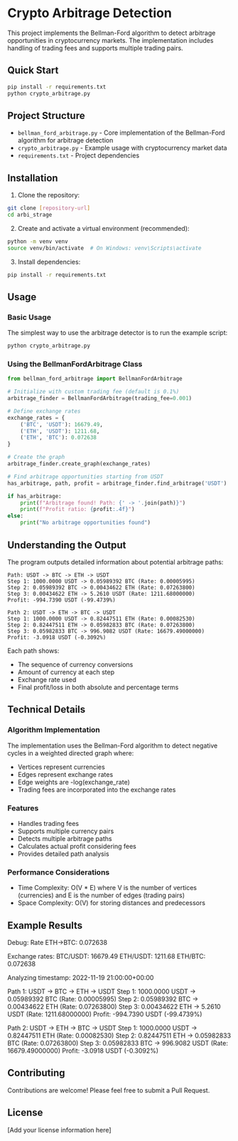 # Crypto Arbitrage Detection

This project implements the Bellman-Ford algorithm to detect arbitrage opportunities in cryptocurrency markets. The implementation includes handling of trading fees and supports multiple trading pairs.

## Quick Start

```bash
pip install -r requirements.txt
python crypto_arbitrage.py
```

## Project Structure

- `bellman_ford_arbitrage.py` - Core implementation of the Bellman-Ford algorithm for arbitrage detection
- `crypto_arbitrage.py` - Example usage with cryptocurrency market data
- `requirements.txt` - Project dependencies

## Installation

1. Clone the repository:
```bash
git clone [repository-url]
cd arbi_strage
```

2. Create and activate a virtual environment (recommended):
```bash
python -m venv venv
source venv/bin/activate  # On Windows: venv\Scripts\activate
```

3. Install dependencies:
```bash
pip install -r requirements.txt
```

## Usage

### Basic Usage

The simplest way to use the arbitrage detector is to run the example script:

```bash
python crypto_arbitrage.py
```

### Using the BellmanFordArbitrage Class

```python
from bellman_ford_arbitrage import BellmanFordArbitrage

# Initialize with custom trading fee (default is 0.1%)
arbitrage_finder = BellmanFordArbitrage(trading_fee=0.001)

# Define exchange rates
exchange_rates = {
    ('BTC', 'USDT'): 16679.49,
    ('ETH', 'USDT'): 1211.68,
    ('ETH', 'BTC'): 0.072638
}

# Create the graph
arbitrage_finder.create_graph(exchange_rates)

# Find arbitrage opportunities starting from USDT
has_arbitrage, path, profit = arbitrage_finder.find_arbitrage('USDT')

if has_arbitrage:
    print(f"Arbitrage found! Path: {' -> '.join(path)}")
    print(f"Profit ratio: {profit:.4f}")
else:
    print("No arbitrage opportunities found")
```

## Understanding the Output

The program outputs detailed information about potential arbitrage paths:

```
Path: USDT -> BTC -> ETH -> USDT
Step 1: 1000.0000 USDT -> 0.05989392 BTC (Rate: 0.00005995)
Step 2: 0.05989392 BTC -> 0.00434622 ETH (Rate: 0.07263800)
Step 3: 0.00434622 ETH -> 5.2610 USDT (Rate: 1211.68000000)
Profit: -994.7390 USDT (-99.4739%)

Path 2: USDT -> ETH -> BTC -> USDT
Step 1: 1000.0000 USDT -> 0.82447511 ETH (Rate: 0.00082530)
Step 2: 0.82447511 ETH -> 0.05982833 BTC (Rate: 0.07263800)
Step 3: 0.05982833 BTC -> 996.9082 USDT (Rate: 16679.49000000)
Profit: -3.0918 USDT (-0.3092%)
```

Each path shows:
- The sequence of currency conversions
- Amount of currency at each step
- Exchange rate used
- Final profit/loss in both absolute and percentage terms

## Technical Details

### Algorithm Implementation

The implementation uses the Bellman-Ford algorithm to detect negative cycles in a weighted directed graph where:
- Vertices represent currencies
- Edges represent exchange rates
- Edge weights are -log(exchange_rate)
- Trading fees are incorporated into the exchange rates

### Features

- Handles trading fees
- Supports multiple currency pairs
- Detects multiple arbitrage paths
- Calculates actual profit considering fees
- Provides detailed path analysis

### Performance Considerations

- Time Complexity: O(V * E) where V is the number of vertices (currencies) and E is the number of edges (trading pairs)
- Space Complexity: O(V) for storing distances and predecessors

## Example Results

Debug: Rate ETH->BTC: 0.072638

Exchange rates:
BTC/USDT: 16679.49
ETH/USDT: 1211.68
ETH/BTC: 0.072638

Analyzing timestamp: 2022-11-19 21:00:00+00:00

Path 1: USDT -> BTC -> ETH -> USDT
Step 1: 1000.0000 USDT -> 0.05989392 BTC (Rate: 0.00005995)
Step 2: 0.05989392 BTC -> 0.00434622 ETH (Rate: 0.07263800)
Step 3: 0.00434622 ETH -> 5.2610 USDT (Rate: 1211.68000000)
Profit: -994.7390 USDT (-99.4739%)

Path 2: USDT -> ETH -> BTC -> USDT
Step 1: 1000.0000 USDT -> 0.82447511 ETH (Rate: 0.00082530)
Step 2: 0.82447511 ETH -> 0.05982833 BTC (Rate: 0.07263800)
Step 3: 0.05982833 BTC -> 996.9082 USDT (Rate: 16679.49000000)
Profit: -3.0918 USDT (-0.3092%)

## Contributing

Contributions are welcome! Please feel free to submit a Pull Request.

## License

[Add your license information here]